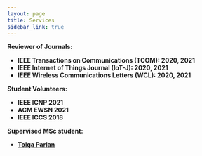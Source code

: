 ```yaml
---
layout: page
title: Services
sidebar_link: true
---
```

<strong>Reviewer of Journals:

* IEEE Transactions on Communications (TCOM): 2020, 2021
* IEEE Internet of Things Journal (IoT-J): 2020, 2021
* IEEE Wireless Communications Letters (WCL): 2020, 2021

<strong>Student Volunteers:

* IEEE ICNP 2021
* ACM EWSN 2021
* IEEE ICCS 2018

<strong>Supervised MSc student:
  
* [Tolga Parlan](https://www.linkedin.com/in/tolgaparlan/)






